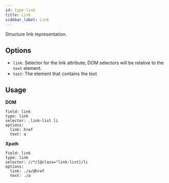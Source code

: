 ```yaml
---
id: type-link
title: Link
sidebar_label: Link
---
```


Structure link representation.

## Options

- `link`*<string>*: Selector for the link attribute; DOM selectors will be relative to the `text` element.
- `text`*<string>*: The element that contains the text

## Usage

**DOM**
```
field: link
type: link
selector: .link-list li
options:
  link: href
  text: a
```

**Xpath**
```
field: link
type: link
selector: //*/[@class="link-list]/li
options:
  link: ./a/@href
  text: ./a
```
